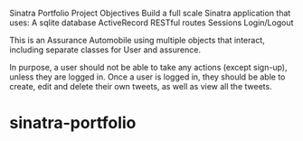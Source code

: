 Sinatra Portfolio Project
Objectives
Build a full scale Sinatra application that uses:
A sqlite database
ActiveRecord
RESTful routes
Sessions
Login/Logout

This is an Assurance Automobile using multiple objects that interact, including separate classes for User and assurence.

In purpose, a user should not be able to take any actions (except sign-up), unless they are logged in. Once a user is logged in, they should be able to create, edit and delete their own tweets, as well as view all the tweets.


# sinatra-portfolio

